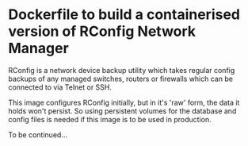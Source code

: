 # Dockerfile to build a containerised version of RConfig Network Manager

RConfig is a network device backup utility which takes regular config backups of any 
managed switches, routers or firewalls which can be connected to via Telnet or SSH.

This image configures RConfig initially, but in it's 'raw' form, the data it holds
won't persist. So using persistent volumes for the database and config files is needed
if this image is to be used in production.

To be continued...

